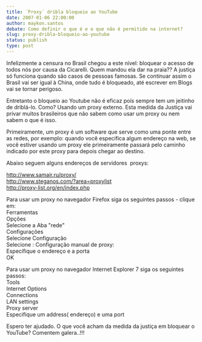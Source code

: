 ```yaml
---
title: ´Proxy´ dribla bloqueio ao YouTube
date: 2007-01-06 22:00:00
author: maykon.santos
debate: Como definir o que é e o que não é permitido na internet?
slug: proxy-dribla-bloqueio-ao-youtube
status: publish 
type: post
---
```


  
Infelizmente a censura no Brasil chegou a este nível: bloquear o acesso de todos nós por causa da Cicarelli. Quem mandou ela dar na praia?? A justiça só funciona quando são casos de pessoas famosas. Se continuar assim o Brasil vai ser igual à China, onde tudo é bloqueado, até escrever em Blogs vai se tornar perigoso.   
  
Entretanto o bloqueio ao Youtube não é eficaz poís sempre tem um jeitinho de driblá-lo. Como? Usando um proxy externo. Esta medida da Justiça vai privar muitos brasileiros que não sabem como usar um proxy ou nem sabem o que é isso.  
  
Primeiramente, um proxy é um software que serve como uma ponte entre as redes, por exemplo: quando você especifica algum endereço na web, se você estiver usando um proxy ele primeiramente passará pelo caminho indicado por este proxy para depois chegar ao destino.  
  
Abaixo seguem alguns endereços de servidores  proxys:  
  
http://www.samair.ru/proxy/  
http://www.steganos.com/?area=proxylist  
http://proxy-list.org/en/index.php  
  
Para usar um proxy no navegador Firefox siga os seguintes passos - clique em:  
Ferramentas  
Opções  
Selecione a Aba "rede"  
Configurações  
Selecione Configuração  
Selecione : Configuração manual de proxy:  
Específique o endereço e a porta  
OK  
  
Para usar um proxy no navegador Internet Explorer 7 siga os seguintes passos:  
Tools  
Internet Options  
Connections  
LAN settings  
Proxy server  
Especifique um address( endereço) e uma port  
  
Espero ter ajudado. O que você acham da medida da justiça em bloquear o YouTube? Comentem galera..!!!  
  

